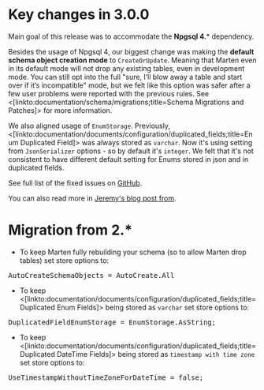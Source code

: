 <!--Title:Migration Guide-->
<!--Url:migration_guide-->

# Key changes in 3.0.0

Main goal of this release was to accommodate the **Npgsql 4.*** dependency. 

Besides the usage of Npgsql 4, our biggest change was making the **default schema object creation mode** to `CreateOrUpdate`. Meaning that Marten even in its default mode will not drop any existing tables, even in development mode. You can still opt into the full "sure, I’ll blow away a table and start over if it’s incompatible" mode, but we felt like this option was safer after a few user problems were reported with the previous rules. See <[linkto:documentation/schema/migrations;title=Schema Migrations and Patches]> for more information.

We also aligned usage of `EnumStorage`. Previously, <[linkto:documentation/documents/configuration/duplicated_fields;title=Enum Duplicated Field]> was always stored as `varchar`. Now it's using setting from `JsonSerializer` options - so by default it's `integer`. We felt that it's not consistent to have different default setting for Enums stored in json and in duplicated fields. 

See full list of the fixed issues on [GitHub](https://github.com/JasperFx/marten/milestone/26?closed=1).

You can also read more in [Jeremy's blog post from](https://jeremydmiller.com/2018/09/27/marten-3-0-is-released-and-introducing-the-new-core-team/).

# Migration from 2.*

- To keep Marten fully rebuilding your schema (so to allow Marten drop tables) set store options to:

<pre>
AutoCreateSchemaObjects = AutoCreate.All
</pre>

- To keep <[linkto:documentation/documents/configuration/duplicated_fields;title=Duplicated Enum Fields]> being stored as `varchar` set store options to:

<pre>
DuplicatedFieldEnumStorage = EnumStorage.AsString;
</pre>


- To keep <[linkto:documentation/documents/configuration/duplicated_fields;title=Duplicated DateTime Fields]> being stored as `timestamp with time zone` set store options to:

<pre>
UseTimestampWithoutTimeZoneForDateTime = false;
</pre>
